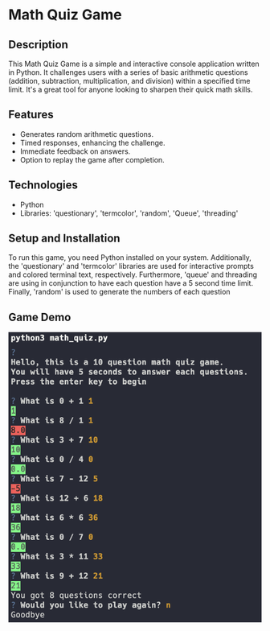 # Math Quiz Game

## Description

This Math Quiz Game is a simple and interactive console application written in Python. It challenges users with a series of basic arithmetic questions (addition, subtraction, multiplication, and division) within a specified time limit. It's a great tool for anyone looking to sharpen their quick math skills.

## Features

- Generates random arithmetic questions.
- Timed responses, enhancing the challenge.
- Immediate feedback on answers.
- Option to replay the game after completion.

## Technologies

- Python
- Libraries: 'questionary', 'termcolor', 'random', 'Queue', 'threading'

## Setup and Installation

To run this game, you need Python installed on your system. Additionally, the 'questionary' and 'termcolor' libraries are used for interactive prompts and colored terminal text, respectively. Furthermore, 'queue' and threading are using in conjunction to have each question have a 5 second time limit. Finally, 'random' is used to generate the numbers of each question

## Game Demo

![Sample demo of quiz](mathQuizGameDemo.png)
